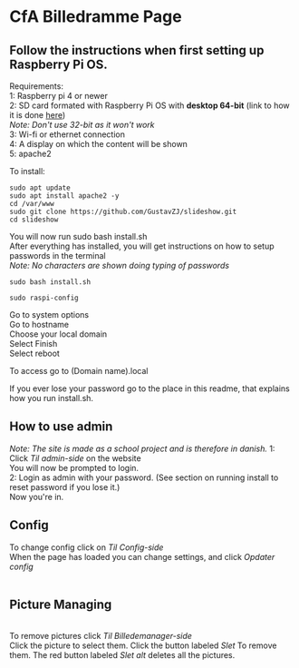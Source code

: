 <h1>CfA Billedramme Page</h1>


<h2>Follow the instructions when first setting up Raspberry Pi OS.</h2>

Requirements:<br>
1: Raspberry pi 4 or newer<br>
2: SD card formated with Raspberry Pi OS with <strong>desktop 64-bit</strong> (link to how it is done [here](https://projects.raspberrypi.org/en/projects/raspberry-pi-setting-up/2))<br>
<em>Note: Don't use 32-bit as it won't work</em><br>
3: Wi-fi or ethernet connection<br>
4: A display on which the content will be shown<br>
5: apache2

To install:
```
sudo apt update
sudo apt install apache2 -y
cd /var/www
sudo git clone https://github.com/GustavZJ/slideshow.git
cd slideshow

```
You will now run sudo bash install.sh <br>
After everything has installed, you will get instructions on how to setup passwords in the terminal <br>
<em>Note: No characters are shown doing typing of passwords</em>
```
sudo bash install.sh

sudo raspi-config
```
Go to system options<br>
Go to hostname<br>
Choose your local domain<br>
Select Finish<br>
Select reboot<br>

To access go to (Domain name).local


If you ever lose your password go to the place in this readme, that explains how you run install.sh.

<h2>How to use admin</h2>
<em>Note: The site is made as a school project and is therefore in danish.</em>
1: Click <em>Til admin-side</em> on the website <br>
You will now be prompted to login. <br>
2: Login as admin with your password. (See section on running install to reset password if you lose it.) <br>
Now you're in. <br>
<h2>Config</h2>
To change config click on <em>Til Config-side</em> <br>
When the page has loaded you can change settings, and click <em>Opdater config</em> <br> <br>

<h2>Picture Managing</h2> <br>
To remove pictures click <em>Til Billedemanager-side</em> <br>
Click the picture to select them. Click the button labeled <em>Slet</em> To remove them.
The red button labeled <em>Slet alt</em> deletes all the pictures.


